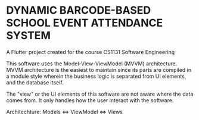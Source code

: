 # DYNAMIC BARCODE-BASED SCHOOL EVENT ATTENDANCE SYSTEM

A Flutter project created for the course CS1131 Software Engineering

This software uses the Model-View-ViewModel (MVVM) architecture. MVVM architecture is the easiest to maintain since its parts are compiled in a module style wherein the business logic is separated from UI elements, and the database itself.  

The "view" or the UI elements of this software are not aware where the data comes from. It only handles how the user interact with the software.

Architechture:
Models <=> ViewModel <=> Views

